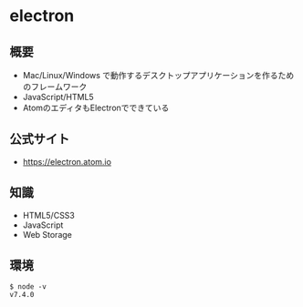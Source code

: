 # electron

## 概要

- Mac/Linux/Windows で動作するデスクトップアプリケーションを作るためのフレームワーク
- JavaScript/HTML5
- AtomのエディタもElectronでできている

## 公式サイト

- https://electron.atom.io

## 知識

- HTML5/CSS3
- JavaScript
- Web Storage

## 環境

```
$ node -v
v7.4.0
```
